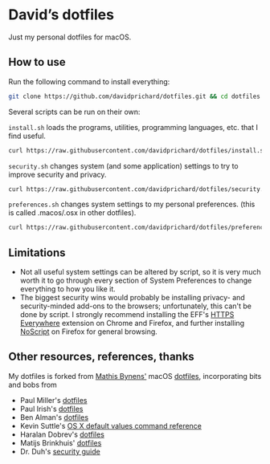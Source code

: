 # David’s dotfiles

Just my personal dotfiles for macOS.

## How to use

Run the following command to install everything:

```bash
git clone https://github.com/davidprichard/dotfiles.git && cd dotfiles && source setup.sh
```

Several scripts can be run on their own:

`install.sh` loads the programs, utilities, programming languages, etc. that I find useful.

```bash
curl https://raw.githubusercontent.com/davidprichard/dotfiles/install.sh && source install.sh
```

`security.sh` changes system (and some application) settings to try to improve security and privacy.
```bash
curl https://raw.githubusercontent.com/davidprichard/dotfiles/security.sh && source security.sh
```

`preferences.sh` changes system settings to my personal preferences. (this is called .macos/.osx in other dotfiles).
```bash
curl https://raw.githubusercontent.com/davidprichard/dotfiles/preferences.sh && source preferences.sh
```

## Limitations

* Not all useful system settings can be altered by script, so it is very much worth it to go through every section of System Preferences to change everything to how you like it.
* The biggest security wins would probably be installing privacy- and security-minded add-ons to the browsers; unfortunately, this can't be done by script. I strongly recommend installing the EFF's [HTTPS Everywhere](https://www.eff.org/https-everywhere) extension on Chrome and Firefox, and further installing [NoScript](https://noscript.net/) on Firefox for general browsing. 


## Other resources, references, thanks

My dotfiles is forked from [Mathis Bynens'](https://mathiasbynens.be/) macOS [dotfiles](https://github.com/mathiasbynens/dotfiles), incorporating bits and bobs from
* Paul Miller's [dotfiles](https://github.com/paulmillr/dotfiles)
* Paul Irish's [dotfiles](https://github.com/paulirish/dotfiles)
* Ben Alman's [dotfiles](https://github.com/cowboy/dotfiles)
* Kevin Suttle's [OS X default values command reference](https://github.com/kevinSuttle/OSXDefaults/blob/master/REFERENCE.md)
* Haralan Dobrev's [dotfiles](https://github.com/hkdobrev/dotfiles/)
* Matijs Brinkhuis' [dotfiles](https://github.com/matijs/dotfiles)
* Dr. Duh's [security guide](https://github.com/drduh/OS-X-Security-and-Privacy-Guide)
